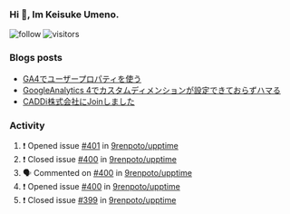 ### Hi 👋, Im Keisuke Umeno.

<!--
**9renpoto/9renpoto** is a ✨ _special_ ✨ repository because its `README.md` (this file) appears on your GitHub profile.

Here are some ideas to get you started:

- 🔭 I’m currently working on ...
- 🌱 I’m currently learning ...
- 👯 I’m looking to collaborate on ...
- 🤔 I’m looking for help with ...
- 💬 Ask me about ...
- 📫 How to reach me: ...
- 😄 Pronouns: ...
- ⚡ Fun fact: ...
-->

![follow](https://img.shields.io/github/followers/9renpoto?label=Follow&style=social)
![visitors](https://komarev.com/ghpvc/?username=9renpoto&label=Profile%20views&color=0e75b6&style=flat)

### Blogs posts

<!-- BLOG-POST-LIST:START -->
- [GA4でユーザープロパティを使う](https://9renpoto.dev/2021/02/21/google-analytics-4-user-properties/)
- [GoogleAnalytics 4でカスタムディメンションが設定できておらずハマる](https://9renpoto.dev/2021/02/13/google-analytics-4/)
- [CADDi株式会社にJoinしました](https://9renpoto.dev/2020/12/05/join/)
<!-- BLOG-POST-LIST:END -->

### Activity

<!--START_SECTION:activity-->
1. ❗️ Opened issue [#401](https://github.com/9renpoto/upptime/issues/401) in [9renpoto/upptime](https://github.com/9renpoto/upptime)
2. ❗️ Closed issue [#400](https://github.com/9renpoto/upptime/issues/400) in [9renpoto/upptime](https://github.com/9renpoto/upptime)
3. 🗣 Commented on [#400](https://github.com/9renpoto/upptime/issues/400) in [9renpoto/upptime](https://github.com/9renpoto/upptime)
4. ❗️ Opened issue [#400](https://github.com/9renpoto/upptime/issues/400) in [9renpoto/upptime](https://github.com/9renpoto/upptime)
5. ❗️ Closed issue [#399](https://github.com/9renpoto/upptime/issues/399) in [9renpoto/upptime](https://github.com/9renpoto/upptime)
<!--END_SECTION:activity-->

<!--START_SECTION:waka-->
<!--END_SECTION:waka-->
